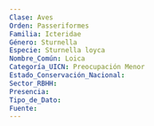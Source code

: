 ```yaml
---
Clase: Aves
Orden: Passeriformes
Familia: Icteridae
Género: Sturnella
Especie: Sturnella loyca
Nombre_Común: Loica
Categoría_UICN: Preocupación Menor
Estado_Conservación_Nacional: 
Sector_RBHH: 
Presencia: 
Tipo_de_Dato: 
Fuente: 
---
```

